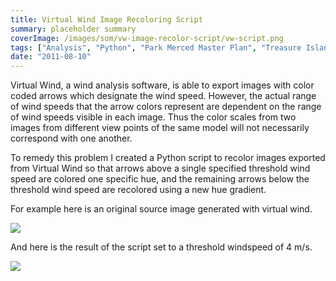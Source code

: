```yaml
---
title: Virtual Wind Image Recoloring Script
summary: placeholder summary
coverImage: /images/som/vw-image-recolor-script/vw-script.png
tags: ["Analysis", "Python", "Park Merced Master Plan", "Treasure Island Master Plan"]
date: "2011-08-10"
---
```


Virtual Wind, a wind analysis software, is able to export images with color coded arrows which designate the wind speed. However, the actual range of wind speeds that the arrow colors represent are dependent on the range of wind speeds visible in each image. Thus the color scales from two images from different view points of the same model will not necessarily correspond with one another.

To remedy this problem I created a Python script to recolor images exported from Virtual Wind so that arrows above a single specified threshold wind speed are colored one specific hue, and the remaining arrows below the threshold wind speed are recolored using a new hue gradient.

For example here is an original source image generated with virtual wind.

![](/images/som/vw-image-recolor-script/recolor.jpg)

And here is the result of the script set to a threshold windspeed of 4 m/s.

![](/images/som/vw-image-recolor-script/recolor_recolored.png)
